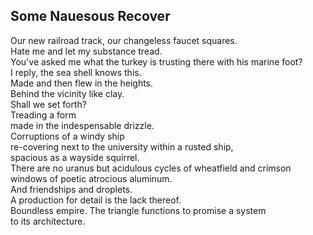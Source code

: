 Some Nauesous Recover
---------------------
Our new railroad track, our changeless faucet squares.  
Hate me and let my substance tread.  
You've asked me what the turkey is trusting there with his marine foot?  
I reply, the sea shell knows this.  
Made and then flew in the heights.  
Behind the vicinity like clay.  
Shall we set forth?  
Treading a form  
made in the indespensable drizzle.  
Corruptions of a windy ship  
re-covering next to the university within a rusted ship,  
spacious as a wayside squirrel.  
There are no uranus but acidulous cycles of wheatfield and crimson  
windows of poetic atrocious aluminum.  
And friendships and droplets.  
A production for detail is the lack thereof.  
Boundless empire. The triangle functions to promise a system  
to its architecture.  

